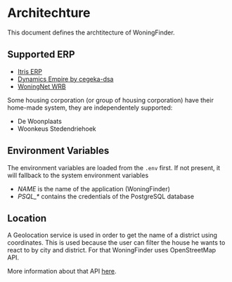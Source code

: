 # Architechture

This document defines the archtitecture of WoningFinder.

## Supported ERP

- [Itris ERP](https://www.itris.nl/#itris)
- [Dynamics Empire by cegeka-dsa](https://www.cegeka-dsa.nl/#intro)
- [WoningNet WRB](https://www.woningnet.nl)

Some housing corporation (or group of housing corporation) have their home-made system, they are independentely supported:

- De Woonplaats
- Woonkeus Stedendriehoek

## Environment Variables

The environment variables are loaded from the `.env` first. If not present, it will fallback to the system environment variables

- _NAME_ is the name of the application (WoningFinder)
- _PSQL\_\*_ contains the credentials of the PostgreSQL database

## Location

A Geolocation service is used in order to get the name of a district using coordinates.
This is used because the user can filter the house he wants to react to by city and district.
For that WoningFinder uses OpenStreetMap API.

More information about that API [here](https://nominatim.openstreetmap.org).
